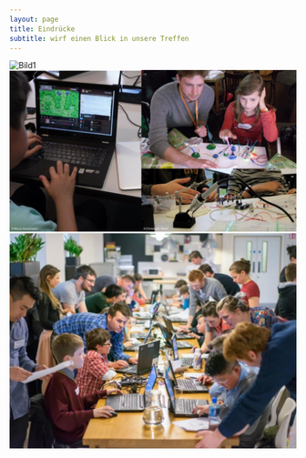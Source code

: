 ```yaml
---
layout: page
title: Eindrücke
subtitle: wirf einen Blick in unsere Treffen
---
```


![Bild1](/assets/img/solder.jpg)
![Bild2](/assets/img/collage.jpg)
![Bild2](/assets/img/Build_a_Makerspace_for_Young_People.jpg)
